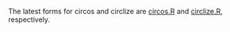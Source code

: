 The latest forms for circos and circlize are [circos.R](circos.R) and [circlize.R](circlize.R), respectively.
